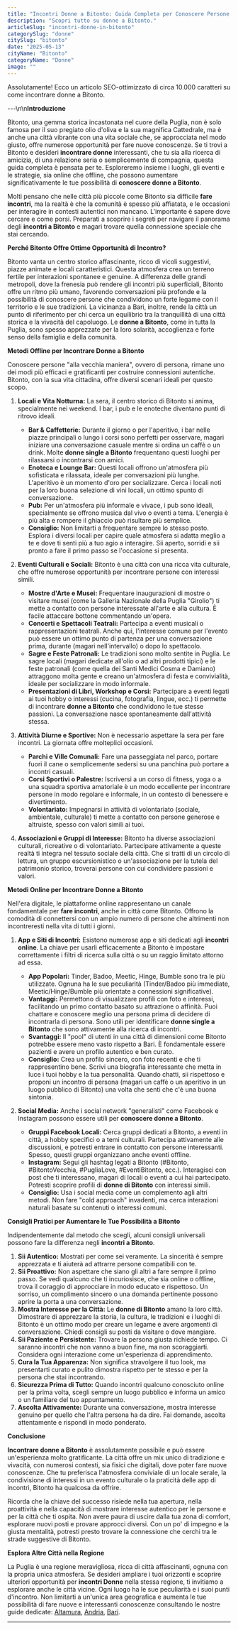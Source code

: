 ```yaml
---
title: "Incontri Donne a Bitonto: Guida Completa per Conoscere Persone Nuove nella Città dei Vini"
description: "Scopri tutto su donne a Bitonto."
articleSlug: "incontri-donne-in-bitonto" 
categorySlug: "donne"
citySlug: "bitonto"
date: "2025-05-13"
cityName: "Bitonto"
categoryName: "Donne"
image: ""
---
```


Assolutamente! Ecco un articolo SEO-ottimizzato di circa 10.000 caratteri su come incontrare donne a Bitonto.

---\n\n**Introduzione**

Bitonto, una gemma storica incastonata nel cuore della Puglia, non è solo famosa per il suo pregiato olio d'oliva e la sua magnifica Cattedrale, ma è anche una città vibrante con una vita sociale che, se approcciata nel modo giusto, offre numerose opportunità per fare nuove conoscenze. Se ti trovi a Bitonto e desideri **incontrare donne** interessanti, che tu sia alla ricerca di amicizia, di una relazione seria o semplicemente di compagnia, questa guida completa è pensata per te. Esploreremo insieme i luoghi, gli eventi e le strategie, sia online che offline, che possono aumentare significativamente le tue possibilità di **conoscere donne a Bitonto**.

Molti pensano che nelle città più piccole come Bitonto sia difficile **fare incontri**, ma la realtà è che la comunità è spesso più affiatata, e le occasioni per interagire in contesti autentici non mancano. L'importante è sapere dove cercare e come porsi. Preparati a scoprire i segreti per navigare il panorama degli **incontri a Bitonto** e magari trovare quella connessione speciale che stai cercando.

**Perché Bitonto Offre Ottime Opportunità di Incontro?**

Bitonto vanta un centro storico affascinante, ricco di vicoli suggestivi, piazze animate e locali caratteristici. Questa atmosfera crea un terreno fertile per interazioni spontanee e genuine. A differenza delle grandi metropoli, dove la frenesia può rendere gli incontri più superficiali, Bitonto offre un ritmo più umano, favorendo conversazioni più profonde e la possibilità di conoscere persone che condividono un forte legame con il territorio e le sue tradizioni. La vicinanza a Bari, inoltre, rende la città un punto di riferimento per chi cerca un equilibrio tra la tranquillità di una città storica e la vivacità del capoluogo. Le **donne a Bitonto**, come in tutta la Puglia, sono spesso apprezzate per la loro solarità, accoglienza e forte senso della famiglia e della comunità.

**Metodi Offline per Incontrare Donne a Bitonto**

Conoscere persone "alla vecchia maniera", ovvero di persona, rimane uno dei modi più efficaci e gratificanti per costruire connessioni autentiche. Bitonto, con la sua vita cittadina, offre diversi scenari ideali per questo scopo.

1.  **Locali e Vita Notturna:**
    La sera, il centro storico di Bitonto si anima, specialmente nei weekend. I bar, i pub e le enoteche diventano punti di ritrovo ideali.
    *   **Bar & Caffetterie:** Durante il giorno o per l'aperitivo, i bar nelle piazze principali o lungo i corsi sono perfetti per osservare, magari iniziare una conversazione casuale mentre si ordina un caffè o un drink. Molte **donne single a Bitonto** frequentano questi luoghi per rilassarsi o incontrarsi con amici.
    *   **Enoteca e Lounge Bar:** Questi locali offrono un'atmosfera più sofisticata e rilassata, ideale per conversazioni più lunghe. L'aperitivo è un momento d'oro per socializzare. Cerca i locali noti per la loro buona selezione di vini locali, un ottimo spunto di conversazione.
    *   **Pub:** Per un'atmosfera più informale e vivace, i pub sono ideali, specialmente se offrono musica dal vivo o eventi a tema. L'energia è più alta e rompere il ghiaccio può risultare più semplice.
    *   **Consiglio:** Non limitarti a frequentare sempre lo stesso posto. Esplora i diversi locali per capire quale atmosfera si adatta meglio a te e dove ti senti più a tuo agio a interagire. Sii aperto, sorridi e sii pronto a fare il primo passo se l'occasione si presenta.

2.  **Eventi Culturali e Sociali:**
    Bitonto è una città con una ricca vita culturale, che offre numerose opportunità per incontrare persone con interessi simili.
    *   **Mostre d'Arte e Musei:** Frequentare inaugurazioni di mostre o visitare musei (come la Galleria Nazionale della Puglia "Girolio") ti mette a contatto con persone interessate all'arte e alla cultura. È facile attaccare bottone commentando un'opera.
    *   **Concerti e Spettacoli Teatrali:** Partecipa a eventi musicali o rappresentazioni teatrali. Anche qui, l'interesse comune per l'evento può essere un ottimo punto di partenza per una conversazione prima, durante (magari nell'intervallo) o dopo lo spettacolo.
    *   **Sagre e Feste Patronali:** Le tradizioni sono molto sentite in Puglia. Le sagre locali (magari dedicate all'olio o ad altri prodotti tipici) e le feste patronali (come quella dei Santi Medici Cosma e Damiano) attraggono molta gente e creano un'atmosfera di festa e convivialità, ideale per socializzare in modo informale.
    *   **Presentazioni di Libri, Workshop e Corsi:** Partecipare a eventi legati ai tuoi hobby o interessi (cucina, fotografia, lingue, ecc.) ti permette di incontrare **donne a Bitonto** che condividono le tue stesse passioni. La conversazione nasce spontaneamente dall'attività stessa.

3.  **Attività Diurne e Sportive:**
    Non è necessario aspettare la sera per fare incontri. La giornata offre molteplici occasioni.
    *   **Parchi e Ville Comunali:** Fare una passeggiata nel parco, portare fuori il cane o semplicemente sedersi su una panchina può portare a incontri casuali.
    *   **Corsi Sportivi o Palestre:** Iscriversi a un corso di fitness, yoga o a una squadra sportiva amatoriale è un modo eccellente per incontrare persone in modo regolare e informale, in un contesto di benessere e divertimento.
    *   **Volontariato:** Impegnarsi in attività di volontariato (sociale, ambientale, culturale) ti mette a contatto con persone generose e altruiste, spesso con valori simili ai tuoi.

4.  **Associazioni e Gruppi di Interesse:**
    Bitonto ha diverse associazioni culturali, ricreative o di volontariato. Partecipare attivamente a queste realtà ti integra nel tessuto sociale della città. Che si tratti di un circolo di lettura, un gruppo escursionistico o un'associazione per la tutela del patrimonio storico, troverai persone con cui condividere passioni e valori.

**Metodi Online per Incontrare Donne a Bitonto**

Nell'era digitale, le piattaforme online rappresentano un canale fondamentale per **fare incontri**, anche in città come Bitonto. Offrono la comodità di connettersi con un ampio numero di persone che altrimenti non incontreresti nella vita di tutti i giorni.

1.  **App e Siti di Incontri:**
    Esistono numerose app e siti dedicati agli **incontri online**. La chiave per usarli efficacemente a Bitonto è impostare correttamente i filtri di ricerca sulla città o su un raggio limitato attorno ad essa.
    *   **App Popolari:** Tinder, Badoo, Meetic, Hinge, Bumble sono tra le più utilizzate. Ognuna ha le sue peculiarità (Tinder/Badoo più immediate, Meetic/Hinge/Bumble più orientate a connessioni significative).
    *   **Vantaggi:** Permettono di visualizzare profili con foto e interessi, facilitando un primo contatto basato su attrazione o affinità. Puoi chattare e conoscere meglio una persona prima di decidere di incontrarla di persona. Sono utili per identificare **donne single a Bitonto** che sono attivamente alla ricerca di incontri.
    *   **Svantaggi:** Il "pool" di utenti in una città di dimensioni come Bitonto potrebbe essere meno vasto rispetto a Bari. È fondamentale essere pazienti e avere un profilo autentico e ben curato.
    *   **Consiglio:** Crea un profilo sincero, con foto recenti e che ti rappresentino bene. Scrivi una biografia interessante che metta in luce i tuoi hobby e la tua personalità. Quando chatti, sii rispettoso e proponi un incontro di persona (magari un caffè o un aperitivo in un luogo pubblico di Bitonto) una volta che senti che c'è una buona sintonia.

2.  **Social Media:**
    Anche i social network "generalisti" come Facebook e Instagram possono essere utili per **conoscere donne a Bitonto**.
    *   **Gruppi Facebook Locali:** Cerca gruppi dedicati a Bitonto, a eventi in città, a hobby specifici o a temi culturali. Partecipa attivamente alle discussioni, e potresti entrare in contatto con persone interessanti. Spesso, questi gruppi organizzano anche eventi offline.
    *   **Instagram:** Segui gli hashtag legati a Bitonto (#Bitonto, #BitontoVecchia, #PugliaLove, #EventiBitonto, ecc.). Interagisci con post che ti interessano, magari di locali o eventi a cui hai partecipato. Potresti scoprire profili di **donne di Bitonto** con interessi simili.
    *   **Consiglio:** Usa i social media come un complemento agli altri metodi. Non fare "cold approach" invadenti, ma cerca interazioni naturali basate su contenuti o interessi comuni.

**Consigli Pratici per Aumentare le Tue Possibilità a Bitonto**

Indipendentemente dal metodo che scegli, alcuni consigli universali possono fare la differenza negli **incontri a Bitonto**.

1.  **Sii Autentico:** Mostrati per come sei veramente. La sincerità è sempre apprezzata e ti aiuterà ad attrarre persone compatibili con te.
2.  **Sii Proattivo:** Non aspettare che siano gli altri a fare sempre il primo passo. Se vedi qualcuno che ti incuriosisce, che sia online o offline, trova il coraggio di approcciare in modo educato e rispettoso. Un sorriso, un complimento sincero o una domanda pertinente possono aprire la porta a una conversazione.
3.  **Mostra Interesse per la Città:** Le **donne di Bitonto** amano la loro città. Dimostrare di apprezzare la storia, la cultura, le tradizioni e i luoghi di Bitonto è un ottimo modo per creare un legame e avere argomenti di conversazione. Chiedi consigli su posti da visitare o dove mangiare.
4.  **Sii Paziente e Persistente:** Trovare la persona giusta richiede tempo. Ci saranno incontri che non vanno a buon fine, ma non scoraggiarti. Considera ogni interazione come un'esperienza di apprendimento.
5.  **Cura la Tua Apparenza:** Non significa stravolgere il tuo look, ma presentarti curato e pulito dimostra rispetto per te stesso e per la persona che stai incontrando.
6.  **Sicurezza Prima di Tutto:** Quando incontri qualcuno conosciuto online per la prima volta, scegli sempre un luogo pubblico e informa un amico o un familiare del tuo appuntamento.
7.  **Ascolta Attivamente:** Durante una conversazione, mostra interesse genuino per quello che l'altra persona ha da dire. Fai domande, ascolta attentamente e rispondi in modo ponderato.

**Conclusione**

**Incontrare donne a Bitonto** è assolutamente possibile e può essere un'esperienza molto gratificante. La città offre un mix unico di tradizione e vivacità, con numerosi contesti, sia fisici che digitali, dove poter fare nuove conoscenze. Che tu preferisca l'atmosfera conviviale di un locale serale, la condivisione di interessi in un evento culturale o la praticità delle app di incontri, Bitonto ha qualcosa da offrire.

Ricorda che la chiave del successo risiede nella tua apertura, nella proattività e nella capacità di mostrare interesse autentico per le persone e per la città che ti ospita. Non avere paura di uscire dalla tua zona di comfort, esplorare nuovi posti e provare approcci diversi. Con un po' di impegno e la giusta mentalità, potresti presto trovare la connessione che cerchi tra le strade suggestive di Bitonto.

**Esplora Altre Città nella Regione**

La Puglia è una regione meravigliosa, ricca di città affascinanti, ognuna con la propria unica atmosfera. Se desideri ampliare i tuoi orizzonti e scoprire ulteriori opportunità per **incontri Donne** nella stessa regione, ti invitiamo a esplorare anche le città vicine. Ogni luogo ha le sue peculiarità e i suoi punti d'incontro. Non limitarti a un'unica area geografica e aumenta le tue possibilità di fare nuove e interessanti conoscenze consultando le nostre guide dedicate: [Altamura](/altamura/donne/incontri-donne-in-altamura), [Andria](/andria/donne/incontri-donne-in-andria), [Bari](/bari/donne/incontri-donne-in-bari).

---
